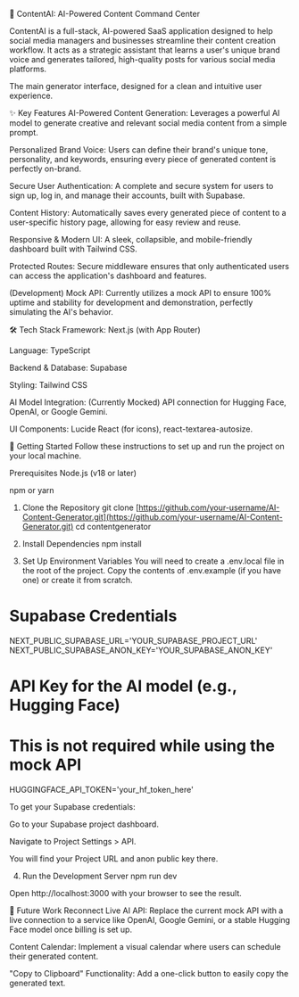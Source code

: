 🤖 ContentAI: AI-Powered Content Command Center

ContentAI is a full-stack, AI-powered SaaS application designed to help social media managers and businesses streamline their content creation workflow. It acts as a strategic assistant that learns a user's unique brand voice and generates tailored, high-quality posts for various social media platforms.

The main generator interface, designed for a clean and intuitive user experience.

✨ Key Features
AI-Powered Content Generation: Leverages a powerful AI model to generate creative and relevant social media content from a simple prompt.

Personalized Brand Voice: Users can define their brand's unique tone, personality, and keywords, ensuring every piece of generated content is perfectly on-brand.

Secure User Authentication: A complete and secure system for users to sign up, log in, and manage their accounts, built with Supabase.

Content History: Automatically saves every generated piece of content to a user-specific history page, allowing for easy review and reuse.

Responsive & Modern UI: A sleek, collapsible, and mobile-friendly dashboard built with Tailwind CSS.

Protected Routes: Secure middleware ensures that only authenticated users can access the application's dashboard and features.

(Development) Mock API: Currently utilizes a mock API to ensure 100% uptime and stability for development and demonstration, perfectly simulating the AI's behavior.

🛠️ Tech Stack
Framework: Next.js (with App Router)

Language: TypeScript

Backend & Database: Supabase

Styling: Tailwind CSS

AI Model Integration: (Currently Mocked) API connection for Hugging Face, OpenAI, or Google Gemini.

UI Components: Lucide React (for icons), react-textarea-autosize.

🚀 Getting Started
Follow these instructions to set up and run the project on your local machine.

Prerequisites
Node.js (v18 or later)

npm or yarn

1. Clone the Repository
git clone [https://github.com/your-username/AI-Content-Generator.git](https://github.com/your-username/AI-Content-Generator.git)
cd contentgenerator

2. Install Dependencies
npm install

3. Set Up Environment Variables
You will need to create a .env.local file in the root of the project. Copy the contents of .env.example (if you have one) or create it from scratch.

# Supabase Credentials
NEXT_PUBLIC_SUPABASE_URL='YOUR_SUPABASE_PROJECT_URL'
NEXT_PUBLIC_SUPABASE_ANON_KEY='YOUR_SUPABASE_ANON_KEY'

# API Key for the AI model (e.g., Hugging Face)
# This is not required while using the mock API
HUGGINGFACE_API_TOKEN='your_hf_token_here'

To get your Supabase credentials:

Go to your Supabase project dashboard.

Navigate to Project Settings > API.

You will find your Project URL and anon public key there.

4. Run the Development Server
npm run dev

Open http://localhost:3000 with your browser to see the result.

🔮 Future Work
Reconnect Live AI API: Replace the current mock API with a live connection to a service like OpenAI, Google Gemini, or a stable Hugging Face model once billing is set up.

Content Calendar: Implement a visual calendar where users can schedule their generated content.

"Copy to Clipboard" Functionality: Add a one-click button to easily copy the generated text.

